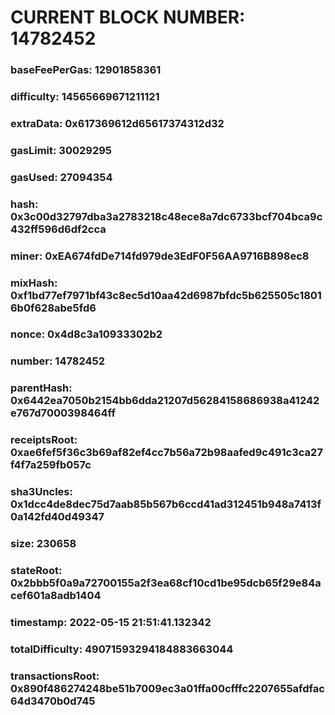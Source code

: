 # CURRENT BLOCK NUMBER: 14782452

### baseFeePerGas: 12901858361
### difficulty: 14565669671211121
### extraData: 0x617369612d65617374312d32
### gasLimit: 30029295
### gasUsed: 27094354
### hash: 0x3c00d32797dba3a2783218c48ece8a7dc6733bcf704bca9c432ff596d6df2cca
### miner: 0xEA674fdDe714fd979de3EdF0F56AA9716B898ec8
### mixHash: 0xf1bd77ef7971bf43c8ec5d10aa42d6987bfdc5b625505c18016b0f628abe5fd6
### nonce: 0x4d8c3a10933302b2
### number: 14782452
### parentHash: 0x6442ea7050b2154bb6dda21207d56284158686938a41242e767d7000398464ff
### receiptsRoot: 0xae6fef5f36c3b69af82ef4cc7b56a72b98aafed9c491c3ca27f4f7a259fb057c
### sha3Uncles: 0x1dcc4de8dec75d7aab85b567b6ccd41ad312451b948a7413f0a142fd40d49347
### size: 230658
### stateRoot: 0x2bbb5f0a9a72700155a2f3ea68cf10cd1be95dcb65f29e84acef601a8adb1404
### timestamp: 2022-05-15 21:51:41.132342
### totalDifficulty: 49071593294184883663044
### transactionsRoot: 0x890f486274248be51b7009ec3a01ffa00cfffc2207655afdfac64d3470b0d745
